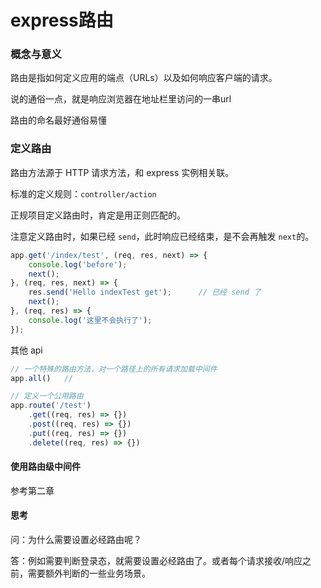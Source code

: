 # express路由

### 概念与意义

路由是指如何定义应用的端点（URLs）以及如何响应客户端的请求。

说的通俗一点，就是响应浏览器在地址栏里访问的一串url

路由的命名最好通俗易懂

### 定义路由

路由方法源于 HTTP 请求方法，和 express 实例相关联。

标准的定义规则：`controller/action`

正规项目定义路由时，肯定是用正则匹配的。

注意定义路由时，如果已经 `send`，此时响应已经结束，是不会再触发 `next`的。
``` javascript
app.get('/index/test', (req, res, next) => {
    console.log('before');
    next();
}, (req, res, next) => {
    res.send('Hello indexTest get');      // 已经 send 了
    next();
}, (req, res) => {
    console.log('这里不会执行了');
});
```

其他 api
``` javascript
// 一个特殊的路由方法，对一个路径上的所有请求加载中间件
app.all()   // 

// 定义一个公用路由
app.route('/test')
    .get((req, res) => {})
    .post((req, res) => {})
    .put((req, res) => {})
    .delete((req, res) => {})
```

#### 使用路由级中间件

参考第二章

#### 思考

问：为什么需要设置必经路由呢？

答：例如需要判断登录态，就需要设置必经路由了。或者每个请求接收/响应之前，需要额外判断的一些业务场景。

